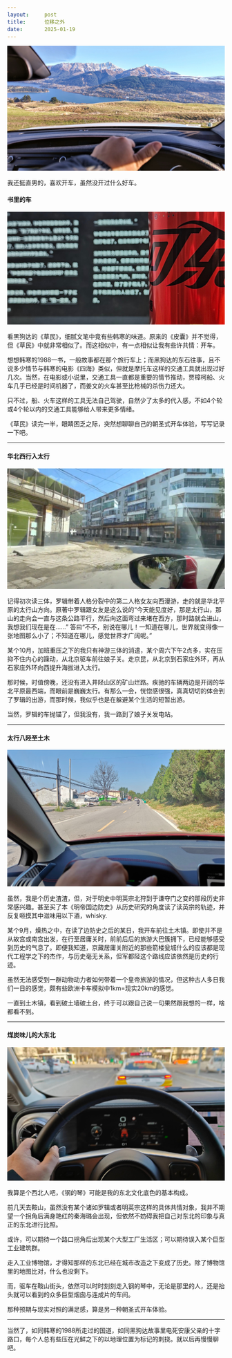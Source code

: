 ```yaml
---
layout:     post
title:      位移之外
date:       2025-01-19
---
```

![开车](/images/202501/drive-cover.jpg)


我还挺直男的，喜欢开车，虽然没开过什么好车。


#### 书里的车

![读书与开车-读书](/images/202501/drive-read.jpg)

看黑狗达的《草民》，细腻文笔中竟有些韩寒的味道。原来的《皮囊》并不觉得，但《草民》中就非常相似了。而这相似中，有一点相似让我有些许共情：开车。

想想韩寒的1988一书，一般故事都在那个旅行车上；而黑狗达的东石往事，且不说多少情节与韩寒的电影《四海》类似，但就是摩托车这样的交通工具就出现过好几次。当然，在电影或小说里，交通工具一直都是重要的情节推动，贾樟柯船、火车几乎已经是时间机器了，而姜文的火车甚至比枪械的杀伤力还大。

只不过，船、火车这样的工具无法自己驾驶，自然少了太多的代入感，不如4个轮或4个轮以内的交通工具能够给人带来更多情绪。

《草民》读完一半，眼睛困乏之际，突然想聊聊自己的朝圣式开车体验，写写记录一下吧。  

---
#### 华北西行入太行

![读书与开车-娘子关](/images/202501/drive-niangziguan2.jpg)

记得初次读三体，罗辑带着人格分裂中的第二人格女友向西漫游，走的就是华北平原的太行山方向。原著中罗辑跟女友是这么说的“今天能见度好，那是太行山，那山的走向会一直与这条公路平行，然后向这面弯过来堵在西方，那时路就会进山，我想我们现在是在……” 答曰“不不，别说在哪儿！一知道在哪儿，世界就变得像一张地图那么小了；不知道在哪儿，感觉世界才广阔呢。”

某个10月，加班重压之下的我只有神游三体的消遣，某个周六下午2点多，实在压抑不住内心的躁动，从北京驱车前往娘子关。走京昆，从北京到石家庄外环，再从石家庄外环向西提升海拔进入太行。

那时候，时值傍晚，还没有进入井陉山区的矿山烂路。疾驰的车辆两边是开阔的华北平原最西端，而眼前是巍巍太行。有那么一会，恍惚感很强，真真切切的体会到了罗辑的出游，而那时候，我似乎也是在躲避某个生活的短暂出游。

当然，罗辑的车抛锚了，但我没有，我一路到了娘子关发电站。

---

#### 太行八陉至土木

![读书与开车-土木](/images/202501/drive-tumu.jpg)

虽然，我是个历史渣渣，但，对于明史中明英宗北狩到于谦夺门之变的那段历史非常感兴趣。甚至买了本《明帝国边防史》从历史研究的角度读了读英宗的轨迹，并反复咂摸其中滋味用以下酒，whisky.

某个9月，燥热之中，在读了边防史之后的某日，我开车前往土木镇。即使并不是从故宫或南宫出发，在行至居庸关时，前前后后的旅游大巴簇拥下，已经能够感受到历史的气息了。即便我知道，京藏居庸关附近的那些箭楼瓮城什么的应该都是现代工程学之下的杰作，与历史毫无关系，但军都陉这个路线应该依然是历史的行迹。

虽然无法感受到一群动物动力者如何带着一个皇帝旅游的情况，但这种古人多日我们一日的感觉，颇有些欧洲卡车模拟中1km=现实20km的感觉。

一直到土木镇，看到破土墙破土台，终于可以跟自己说一句果然跟我想的一样，啥都看不到。

---

#### 煤炭味儿的大东北

![读书与开车-鞍山](/images/202501/drive-anshan.jpg)

我算是个西北人吧，《钢的琴》可能是我的东北文化底色的基本构成。

前几天去鞍山，虽然没有某个诸如罗辑或者明英宗这样的具体共情对象，我并不期望一个拐角后满身艳红的秦海璐会出现，但依然不妨碍我把自己对东北的印象与真正的东北进行比照。

或许，可以期待一个路口拐角后出现某个大型工厂生活区；可以期待误入某个巨型工业建筑群。

走入工业博物馆，才得知那样的东北已经在城市改造之下变成了历史。除了博物馆里的地图比对，什么也没剩下。

而，驱车在鞍山街头，依然可以时时刻刻走入钢的琴中，无论是那里的人，还是抬头就可以看到的众多巨型烟囱与连成片的车间。

那种预期与现实对照的满足感，算是另一种朝圣式开车体验。

---

当然了，如同韩寒的1988所走过的国道，如同黑狗达故事里电死安康父亲的十字路口，每个人总有些压在光鲜之下的以地理位置为标记的刺挠。就以后再慢慢聊吧。
